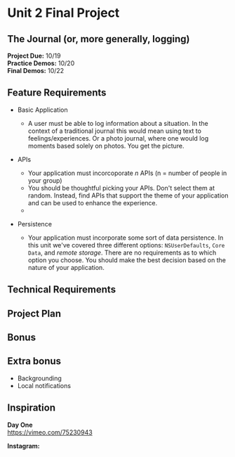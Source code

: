 # Unit 2 Final Project

## The Journal (or, more generally, logging)

**Project Due:** 10/19  
**Practice Demos:** 10/20  
**Final Demos:** 10/22

## Feature Requirements

* Basic Application
  * A user must be able to log information about a situation. In the context of a traditional journal this would mean using text to feelings/experiences. Or a photo journal, where one would log moments based solely on photos. You get the picture.

* APIs
  * Your application must incorcoporate *n* APIs (n = number of people in your group)
  * You should be thoughtful picking your APIs. Don't select them at random. Instead, find APIs that support the theme of your application and can be used to enhance the experience.
  * 
* Persistence 
  * Your application must incorporate some sort of data persistence. In this unit we've covered three different options: `NSUserDefaults`, `Core Data`, and *remote storage*. There are no requirements as to which option you choose. You should make the best decision based on the nature of your application.

## Technical Requirements


## Project Plan

 
## Bonus


## Extra bonus
* Backgrounding
* Local notifications

## Inspiration
**Day One**  
https://vimeo.com/75230943

**Instagram:**
